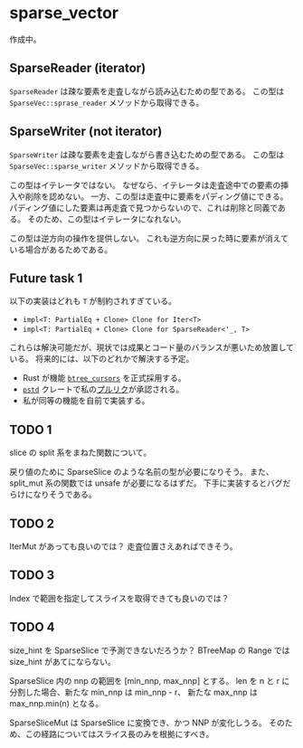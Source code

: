 # sparse_vector

作成中。

## SparseReader (iterator)

`SparseReader` は疎な要素を走査しながら読み込むための型である。
この型は `SparseVec::sprase_reader` メソッドから取得できる。

## SparseWriter (not iterator)

`SparseWriter` は疎な要素を走査しながら書き込むための型である。 
この型は `SparseVec::sparse_writer` メソッドから取得できる。

この型はイテレータではない。
なぜなら、イテレータは走査途中での要素の挿入や削除を認めない。
一方、この型は走査中に要素をパディング値にできる。
パディング値にした要素は再走査で見つからないので、これは削除と同義である。
そのため、この型はイテレータになれない。

この型は逆方向の操作を提供しない。
これも逆方向に戻った時に要素が消えている場合があるためである。

## Future task 1

以下の実装はどれも `T` が制約されすぎている。

- `impl<T: PartialEq + Clone> Clone for Iter<T>`
- `impl<T: PartialEq + Clone> Clone for SparseReader<'_, T>`

これらは解決可能だが、現状では成果とコード量のバランスが悪いため放置している。
将来的には、以下のどれかで解決する予定。

- Rust が機能 [`btree_cursors`] を正式採用する。
- [`pstd`] クレートで私の[プルリク][my_pr]が承認される。
- 私が同等の機能を自前で実装する。

[`btree_cursors`]: https://doc.rust-lang.org/beta/unstable-book/library-features/btree-cursors.html
[`pstd`]: https://crates.io/crates/pstd
[my_pr]: https://github.com/georgebarwood/pstd/pull/2

## TODO 1

slice の split 系をまねた関数について。

戻り値のために SparseSlice のような名前の型が必要になりそう。
また、split_mut 系の関数では unsafe が必要になるはずだ。
下手に実装するとバグだらけになりそうである。

## TODO 2

IterMut があっても良いのでは？
走査位置さえあればできそう。

## TODO 3

Index で範囲を指定してスライスを取得できても良いのでは？

## TODO 4

size_hint を SparseSlice で予測できないだろうか？
BTreeMap の Range では size_hint があてにならない。

SparseSlice 内の nnp の範囲を [min_nnp, max_nnp] とする。
len を n と r に分割した場合、新たな min_nnp は min_nnp - r、
新たな max_nnp は max_nnp.min(n) となる。

SparseSliceMut は SparseSlice に変換でき、かつ NNP が変化しうる。
そのため、この経路についてはスライス長のみを根拠にすべき。
